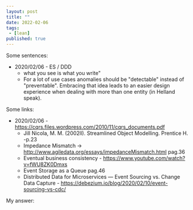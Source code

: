 ```yaml
---
layout: post
title: ""
date: 2022-02-06
tags:
 - [lean]
published: true
---
```


Some sentences:
- 2020/02/06 - ES / DDD 
  - what you see is what you write"
  - For a lot of use cases anomalies should be "detectable" instead of "preventable". Embracing that idea leads to an easier design experience when dealing with more than one entity (in Helland speak).

Some links:
- 2020/02/06 - https://cqrs.files.wordpress.com/2010/11/cqrs_documents.pdf 
  - Jill Nicola, M. M. (2002ll). Streamlined Object Modelling. Prentice H. -p.23  
  - Impedance Mismatch -> http://www.agiledata.org/essays/impedanceMismatch.html pag.36
  - Eventual business consistency - https://www.youtube.com/watch?v=fWU8ZK0Dmxs
  - Event Storage as a Queue pag.46
  - Distributed Data for Microservices — Event Sourcing vs. Change Data Capture - https://debezium.io/blog/2020/02/10/event-sourcing-vs-cdc/

My answer:
